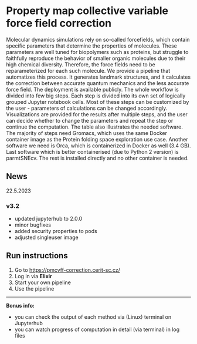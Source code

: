 # Property map collective variable force field correction
Molecular dynamics simulations rely on so-called forcefields, which contain specific parameters that determine the properties of molecules. These parameters are well tuned for biopolymers such as proteins, but struggle to faithfully reproduce the behavior of smaller organic molecules due to their high chemical diversity. Therefore, the force fields need to be reparameterized for each such molecule. We provide a pipeline that automatizes this process. It generates landmark structures, and it calculates the correction  between  accurate  quantum  mechanics  and  the less accurate force field. The deployment is available publicly. The whole workflow is divided into few big steps. Each step is divided into its own set of logically grouped Jupyter notebook cells. Most of these steps can be customized by the user - parameters of calculations can be changed accordingly. Visualizations are provided for the results after multiple steps, and the user can decide whether to change the parameters and repeat the step or continue the computation. The table also  illustrates the needed software. The majority of steps need Gromacs, which uses the same Docker container image as the Protein folding space exploration use case. Another software  we need is Orca, which is containerized in Docker as well (3.4 GB). Last software which is better containerised (due to Python 2 version) is parmtSNEcv. The rest is installed directly and no other container is needed.

## News
22.5.2023
### v3.2
- updated jupyterhub to 2.0.0
- minor bugfixes
- added security properties to pods
- adjusted singleuser image

## Run instructions

1. Go to https://pmcvff-correction.cerit-sc.cz/
2. Log in via **Elixir**
3. Start your own pipeline
4. Use the pipeline

---

**Bonus info:**
- you can check the output of each method via (Linux) terminal on Jupyterhub
- you can watch progress of computation in detail (via terminal) in log files

